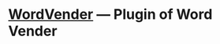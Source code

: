 [WordVender](https://github.com/jnxyx/wordVender) — Plugin of Word Vender
==================================================
